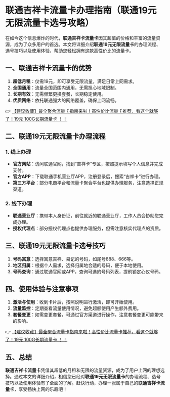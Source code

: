 # 联通吉祥卡流量卡办理指南（联通19元无限流量卡选号攻略）

在如今这个信息爆炸的时代，**联通吉祥卡流量卡**因其超值的价格和丰富的流量资源，成为了众多用户的首选。本文将详细介绍**联通19元无限流量卡**的办理流程、选号技巧以及使用体验，帮助您轻松拥有这款高性价比的流量卡。

## 一、联通吉祥卡流量卡的优势

1. **超低月租**：仅需19元，即可享受无限流量，满足日常上网需求。
2. **全国通用**：流量全国范围内通用，无需担心地域限制。
3. **长期有效**：无需频繁更换套餐，长期稳定使用。
4. **优质网络**：依托联通强大的网络覆盖，确保上网流畅。

👉 [【建议收藏】最全聚合流量卡指南来啦！高性价比流量卡推荐，看这个就够了！19元 100G长期流量卡 ！！](https://bit.ly/Liuliangka)

## 二、联通19元无限流量卡办理流程

### 1. 线上办理
- **官方网站**：访问联通官网，找到“吉祥卡”专区，按照提示填写个人信息并完成支付。
- **官方APP**：下载联通手机营业厅APP，注册登录后，搜索“吉祥卡”进行办理。
- **第三方平台**：部分电商平台和流量卡聚合平台也提供办理服务，注意选择正规渠道。

### 2. 线下办理
- **联通营业厅**：携带本人身份证，前往就近的联通营业厅，工作人员会协助您完成办理。
- **授权代理点**：部分授权代理点也提供办理服务，但需注意核实代理点的资质。

## 三、联通19元无限流量卡选号技巧

1. **号码寓意**：选择寓意吉祥、易记的号码，如尾号888、666等。
2. **地区归属**：根据个人需求，选择归属地合适的号码，便于本地使用。
3. **号码查询**：通过联通官网或APP，查询可选的号码列表，提前锁定心仪号码。

## 四、使用体验与注意事项

1. **激活与使用**：收到卡片后，按照说明进行激活，即可开始使用。
2. **流量监控**：定期查看流量使用情况，避免超额使用产生额外费用。
3. **套餐变更**：如需变更套餐，可通过官方渠道进行操作，注意套餐变更可能带来的影响。

👉 [【建议收藏】最全聚合流量卡指南来啦！高性价比流量卡推荐，看这个就够了！19元 100G长期流量卡 ！！](https://bit.ly/Liuliangka)

## 五、总结

**联通吉祥卡流量卡**凭借其超低的月租和无限的流量资源，成为了用户上网的理想选择。通过本文的详细介绍，相信您已经对**联通19元无限流量卡**的办理流程、选号技巧以及使用体验有了全面的了解。赶快行动，办理一张属于自己的**联通吉祥卡流量卡**，享受畅快上网的乐趣吧！